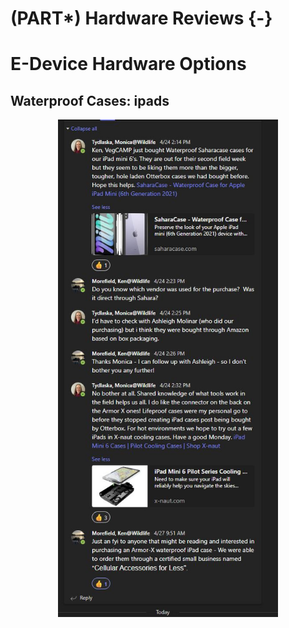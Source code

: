# (PART\*) Hardware Reviews {-}

# E-Device Hardware Options 

## Waterproof Cases: ipads


<img src="images/Hardware/GIS_discussion.JPG" width="70%" style="display: block; margin: auto;" />
